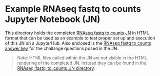 # Example RNAseq fastq to counts Jupyter Notebook (JN)

This directory holds the completed [RNAseq fastq to counts JN](RNAseq_fastq_to_counts_JN_06-2021_completed.html) in HTML format that can be used as an example to test proper set up and execution of this JN on a JupyterHub. Also enclosed is the [RNAseq fastq to counts answer key](RNAseq_fastq_to_counts_JN_Answer_Key.md) for the challange questions posed in the JN.
> Note: HTML files called within the JN are not visible in the HTML rendering of the completed JN. Instead they can be found in the [RNAseq_fastq_to_counts_JN directory](../#input-files).
